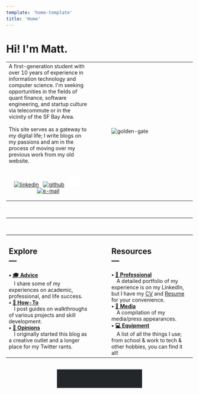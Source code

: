 ```yaml
---
template: 'home-template'
title: 'Home'
---
```


<h1> Hi! I'm Matt. </h1> 

<table>
    <tr>
        <td style="vertical-align:top;" width="45%">A first-generation student with over 10 years of experience in information technology and computer science. I'm seeking opportunities in the fields of quant finance, software engineering, and startup culture via telecommute or in the vicinity of the SF Bay Area.<br><br> This site serves as a gateway to my digital life; I write blogs on my passions and am in the process of moving over my previous work from my old website. <br><br>
        <p align='center'>
        <a href="https://www.linkedin.com/in/mapoztate/"><img height="30" width="30" src="https://user-images.githubusercontent.com/71365470/122693012-d4f14200-d1ec-11eb-8852-4bd223d3b41f.png" alt="linkedin"></a>&nbsp;&nbsp;
        <a href="https://github.com/mapoztate"><img height="30" width="30" src="https://user-images.githubusercontent.com/71365470/122693123-4fba5d00-d1ed-11eb-9759-85e584827eb5.png" alt="github"></a>&nbsp;&nbsp;
        <a href="tel:+1-925-269-7163"><img height="30" width="30" src="https://raw.githubusercontent.com/mapoztate/mapoztate/main/assets/icons/phone-fill.png" alt="phone"></a>&nbsp;&nbsp;
        <a href="mailto:matthew.f.prado@valkyriepcs.com"><img height="30" width="30" src="https://user-images.githubusercontent.com/71365470/123560224-daeba380-d755-11eb-9adb-c5a3b9de2fb8.png" alt="e-mail"></a>
        </p> </td>
        <td> &nbsp;&nbsp;</td>
        <td width="45%"><img src="https://user-images.githubusercontent.com/71365470/133859364-5ea63cb6-311d-43b0-8bde-cf47a74eded8.jpg" alt="golden-gate"></img> </td>
    </tr>
</table>
<br><hr><br>
<table>
    <tr>
        <td style="vertical-align:top;" width="45%" class="explore"><h2>Explore<br/>—</h2>
         <strong> • <a href="/"> 🎓 Advice </a></strong>
            <br>&emsp;I share some of my experiences on academic, professional, and life success.<br>
         <strong> • <a href="/"> 📖 How-To </a></strong>
            <br>&emsp;I post guides on walkthroughs of various projects and skill development.<br>
         <strong> • <a href="/"> 📢 Opinions </a></strong>
            <br>&emsp;I originally started this blog as a creative outlet and a longer place for my Twitter rants. <br>
</td>
        <td> &nbsp;&nbsp;</td>
        <td style="vertical-align:top;" width="45%" class="resources"><h2>Resources<br/>—</h2>
         <strong> • <a href="/"> 📝 Professional </a></strong>
            <br>&emsp;A detailed portfolio of my experience is on my LinkedIn, but I have my <a href="/cv"> CV</a> and <a href="/resume">Resume</a> for your convenience. <br>
         <strong> • <a href="/media"> 🎥 Media  </a></strong>
            <br>&emsp;A compilation of my media/press appearances. <br>
         <strong> • <a href="/"> 💻 Equipment </a></strong>
            <br>&emsp;A list of all the things I use; from school & work to tech & other hobbies, you can find it all! <br>
</td>
    </tr>
</table>

<br>

<div class="gfm-embed" style='background: #23272a; height:50px; width: 230px; position: relative; margin: auto;' data-url="https://www.gofundme.com/f/alhambra-cs-club/widget/small/coffee"></div><script defer src="https://www.gofundme.com/static/js/embed.js"></script>
